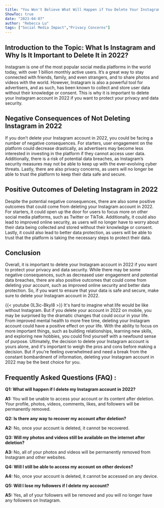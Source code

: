 ```yaml
---
title: "You Won't Believe What Will Happen if You Delete Your Instagram Account in 2022 on Mobile!"
ShowToc: true 
date: "2023-04-07"
author: "Rebecca Lu" 
tags: ["Social Media Impact","Privacy Concerns"]
---
```

## Introduction to the Topic: What Is Instagram and Why Is It Important to Delete It in 2022?

Instagram is one of the most popular social media platforms in the world today, with over 1 billion monthly active users. It’s a great way to stay connected with friends, family, and even strangers, and to share photos and videos with the world. However, Instagram is also a powerful tool for advertisers, and as such, has been known to collect and store user data without their knowledge or consent. This is why it is important to delete your Instagram account in 2022 if you want to protect your privacy and data security. 

## Negative Consequences of Not Deleting Instagram in 2022

If you don’t delete your Instagram account in 2022, you could be facing a number of negative consequences. For starters, user engagement on the platform could decrease drastically, as advertisers may become less interested in investing in the platform if they cannot access user data. Additionally, there is a risk of potential data breaches, as Instagram’s security measures may not be able to keep up with the ever-evolving cyber threats. Lastly, there are also privacy concerns, as users will no longer be able to trust the platform to keep their data safe and secure. 

## Positive Outcomes of Deleting Instagram in 2022

Despite the potential negative consequences, there are also some positive outcomes that could come from deleting your Instagram account in 2022. For starters, it could open up the door for users to focus more on other social media platforms, such as Twitter or TikTok. Additionally, it could also lead to improved online security, as users will no longer have to worry about their data being collected and stored without their knowledge or consent. Lastly, it could also lead to better data protection, as users will be able to trust that the platform is taking the necessary steps to protect their data. 

## Conclusion

Overall, it is important to delete your Instagram account in 2022 if you want to protect your privacy and data security. While there may be some negative consequences, such as decreased user engagement and potential data breaches, there are also positive outcomes that could come from deleting your account, such as improved online security and better data protection. So, if you want to ensure that your data is safe and secure, make sure to delete your Instagram account in 2022.

{{< youtube 0L3ic-BkyI8 >}} 
It's hard to imagine what life would be like without Instagram. But if you delete your account in 2022 on mobile, you may be surprised by the dramatic changes that could occur in your life. From improved mental health to more free time, deleting your Instagram account could have a positive effect on your life. With the ability to focus on more important things, such as building relationships, learning new skills, and exploring new hobbies, you could find yourself with a newfound sense of purpose. Ultimately, the decision to delete your Instagram account is yours alone, and it's important to weigh the pros and cons before making a decision. But if you're feeling overwhelmed and need a break from the constant bombardment of information, deleting your Instagram account in 2022 may be the best choice for you.

## Frequently Asked Questions (FAQ) :
**Q1: What will happen if I delete my Instagram account in 2022?**

**A1:** You will be unable to access your account or its content after deletion. Your profile, photos, videos, comments, likes, and followers will be permanently removed.

**Q2: Is there any way to recover my account after deletion?**

**A2:** No, once your account is deleted, it cannot be recovered.

**Q3: Will my photos and videos still be available on the internet after deletion?**

**A3:** No, all of your photos and videos will be permanently removed from Instagram and other websites.

**Q4: Will I still be able to access my account on other devices?**

**A4:** No, once your account is deleted, it cannot be accessed on any device.

**Q5: Will I lose my followers if I delete my account?**

**A5:** Yes, all of your followers will be removed and you will no longer have any followers on Instagram.



